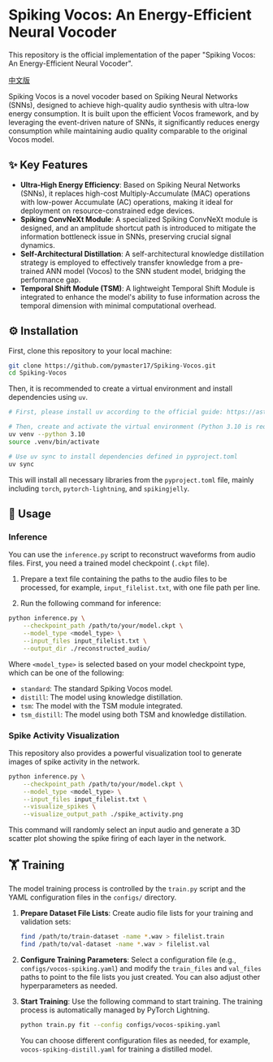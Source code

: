# Spiking Vocos: An Energy-Efficient Neural Vocoder

This repository is the official implementation of the paper "Spiking Vocos: An Energy-Efficient Neural Vocoder".

[中文版](./README_zh.md)

Spiking Vocos is a novel vocoder based on Spiking Neural Networks (SNNs), designed to achieve high-quality audio synthesis with ultra-low energy consumption. It is built upon the efficient Vocos framework, and by leveraging the event-driven nature of SNNs, it significantly reduces energy consumption while maintaining audio quality comparable to the original Vocos model.

## ✨ Key Features

- **Ultra-High Energy Efficiency**: Based on Spiking Neural Networks (SNNs), it replaces high-cost Multiply-Accumulate (MAC) operations with low-power Accumulate (AC) operations, making it ideal for deployment on resource-constrained edge devices.
- **Spiking ConvNeXt Module**: A specialized Spiking ConvNeXt module is designed, and an amplitude shortcut path is introduced to mitigate the information bottleneck issue in SNNs, preserving crucial signal dynamics.
- **Self-Architectural Distillation**: A self-architectural knowledge distillation strategy is employed to effectively transfer knowledge from a pre-trained ANN model (Vocos) to the SNN student model, bridging the performance gap.
- **Temporal Shift Module (TSM)**: A lightweight Temporal Shift Module is integrated to enhance the model's ability to fuse information across the temporal dimension with minimal computational overhead.

## ⚙️ Installation

First, clone this repository to your local machine:

```bash
git clone https://github.com/pymaster17/Spiking-Vocos.git
cd Spiking-Vocos
```

Then, it is recommended to create a virtual environment and install dependencies using `uv`.

```bash
# First, please install uv according to the official guide: https://astral.sh/docs/uv/installation

# Then, create and activate the virtual environment (Python 3.10 is required)
uv venv --python 3.10
source .venv/bin/activate

# Use uv sync to install dependencies defined in pyproject.toml
uv sync
```

This will install all necessary libraries from the `pyproject.toml` file, mainly including `torch`, `pytorch-lightning`, and `spikingjelly`.

## 🚀 Usage

### Inference

You can use the `inference.py` script to reconstruct waveforms from audio files. First, you need a trained model checkpoint (`.ckpt` file).

1.  Prepare a text file containing the paths to the audio files to be processed, for example, `input_filelist.txt`, with one file path per line.

2.  Run the following command for inference:

```bash
python inference.py \
    --checkpoint_path /path/to/your/model.ckpt \
    --model_type <model_type> \
    --input_files input_filelist.txt \
    --output_dir ./reconstructed_audio/
```

Where `<model_type>` is selected based on your model checkpoint type, which can be one of the following:
- `standard`: The standard Spiking Vocos model.
- `distill`: The model using knowledge distillation.
- `tsm`: The model with the TSM module integrated.
- `tsm_distill`: The model using both TSM and knowledge distillation.

### Spike Activity Visualization

This repository also provides a powerful visualization tool to generate images of spike activity in the network.

```bash
python inference.py \
    --checkpoint_path /path/to/your/model.ckpt \
    --model_type <model_type> \
    --input_files input_filelist.txt \
    --visualize_spikes \
    --visualize_output_path ./spike_activity.png
```
This command will randomly select an input audio and generate a 3D scatter plot showing the spike firing of each layer in the network.

## 🏋️ Training

The model training process is controlled by the `train.py` script and the YAML configuration files in the `configs/` directory.

1.  **Prepare Dataset File Lists**:
    Create audio file lists for your training and validation sets:
    ```bash
    find /path/to/train-dataset -name *.wav > filelist.train
    find /path/to/val-dataset -name *.wav > filelist.val
    ```

2.  **Configure Training Parameters**:
    Select a configuration file (e.g., `configs/vocos-spiking.yaml`) and modify the `train_files` and `val_files` paths to point to the file lists you just created. You can also adjust other hyperparameters as needed.

3.  **Start Training**:
    Use the following command to start training. The training process is automatically managed by PyTorch Lightning.
    ```bash
    python train.py fit --config configs/vocos-spiking.yaml
    ```
    You can choose different configuration files as needed, for example, `vocos-spiking-distill.yaml` for training a distilled model.
